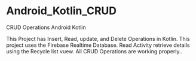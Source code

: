 # Android_Kotlin_CRUD
CRUD Operations Android Kotlin

This Project has Insert, Read, update, and Delete Operations in Kotlin.
This project uses the Firebase Realtime Database.
Read Activity retrieve details using the Recycle list vuew.
All CRUD Operations are working properly..
